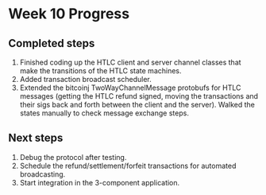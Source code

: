 # Week 10 Progress

## Completed steps
1. Finished coding up the HTLC client and server channel classes that make the transitions of the HTLC state machines.
2. Added transaction broadcast scheduler.
3. Extended the bitcoinj TwoWayChannelMessage protobufs for HTLC messages (getting the HTLC refund signed, moving the transactions and their sigs back and forth between the client and the server).
Walked the states manually to check message exchange steps.

## Next steps
1. Debug the protocol after testing.
2. Schedule the refund/settlement/forfeit transactions for automated broadcasting.
3. Start integration in the 3-component application.